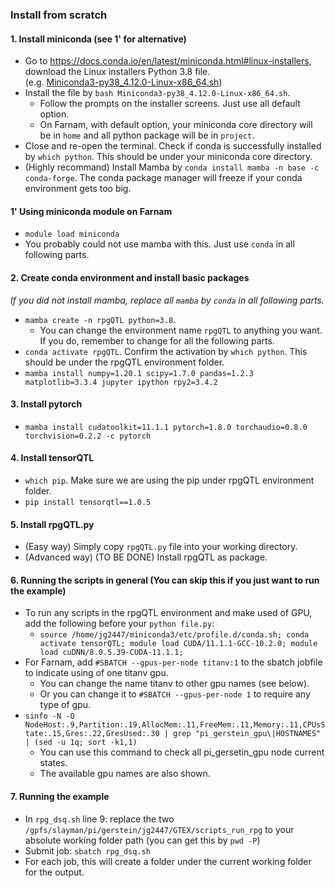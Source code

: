 ### Install from scratch
#### 1. Install miniconda (see 1' for alternative)
* Go to https://docs.conda.io/en/latest/miniconda.html#linux-installers, download the Linux installers Python 3.8 file.  
(e.g. [Miniconda3-py38_4.12.0-Linux-x86_64.sh](https://repo.anaconda.com/miniconda/Miniconda3-py38_4.12.0-Linux-x86_64.sh))  
* Install the file by `bash Miniconda3-py38_4.12.0-Linux-x86_64.sh`.
    * Follow the prompts on the installer screens. Just use all default option.
    * On Farnam, with default option, your miniconda core directory will be in `home` and all python package will be in `project`.
* Close and re-open the terminal. Check if conda is successfully installed by `which python`. This should be under your miniconda core directory.
* (Highly recommand) Install Mamba by `conda install mamba -n base -c conda-forge`. The conda package manager will freeze if your conda environment gets too big.

#### 1' Using miniconda module on Farnam
* `module load miniconda`
* You probably could not use mamba with this. Just use `conda` in all following parts.

#### 2. Create conda environment and install basic packages
*If you did not install mamba, replace all `mamba` by `conda` in all following parts.*
* `mamba create -n rpgQTL python=3.8`.
   * You can change the environment name `rpgQTL` to anything you want. If you do, remember to change for all the following parts.
* `conda activate rpgQTL`. Confirm the activation by `which python`. This should be under the rpgQTL environment folder.
* `mamba install numpy=1.20.1 scipy=1.7.0 pandas=1.2.3 matplotlib=3.3.4 jupyter ipython rpy2=3.4.2`

#### 3. Install pytorch
* `mamba install cudatoolkit=11.1.1 pytorch=1.8.0 torchaudio=0.8.0 torchvision=0.2.2 -c pytorch`

#### 4. Install tensorQTL
* `which pip`. Make sure we are using the pip under rpgQTL environment folder.
* `pip install tensorqtl==1.0.5`

#### 5. Install rpgQTL.py
* (Easy way) Simply copy `rpgQTL.py` file into your working directory. 
* (Advanced way) (TO BE DONE) Install rpgQTL as package.

#### 6. Running the scripts in general (You can skip this if you just want to run the example)
* To run any scripts in the rpgQTL environment and make used of GPU, add the following before your `python file.py`:
  * `source /home/jg2447/miniconda3/etc/profile.d/conda.sh; conda activate tensorQTL; module load CUDA/11.1.1-GCC-10.2.0; module load cuDNN/8.0.5.39-CUDA-11.1.1;`
* For Farnam, add `#SBATCH --gpus-per-node titanv:1` to the sbatch jobfile to indicate using of one titanv gpu.
  * You can change the name titanv to other gpu names (see below).
  * Or you can change it to `#SBATCH --gpus-per-node 1` to require any type of gpu.
* `sinfo -N -O NodeHost:.9,Partition:.19,AllocMem:.11,FreeMem:.11,Memory:.11,CPUsState:.15,Gres:.22,GresUsed:.30 | grep "pi_gerstein_gpu\|HOSTNAMES" | (sed -u 1q; sort -k1,1)`
  * You can use this command to check all pi_gersetin_gpu node current states. 
  * The available gpu names are also shown.

#### 7. Running the example
* In `rpg_dsq.sh` line 9: replace the two `/gpfs/slayman/pi/gerstein/jg2447/GTEX/scripts_run_rpg` to your absolute working folder path (you can get this by `pwd -P`)
* Submit job: `sbatch rpg_dsq.sh`
* For each job, this will create a folder under the current working folder for the output.
